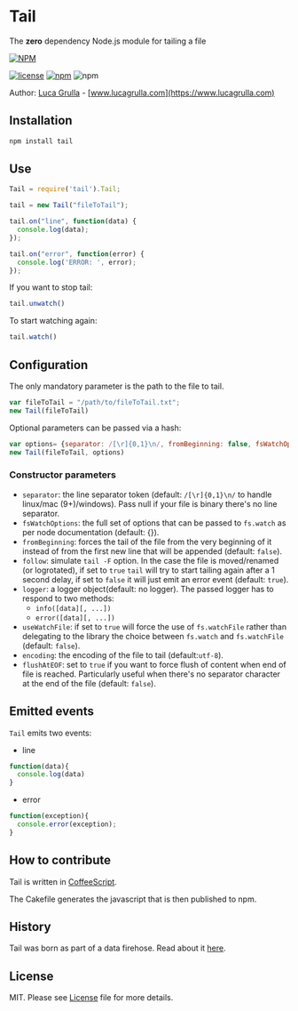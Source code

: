 # Tail

The **zero** dependency Node.js module for tailing a file

[![NPM](https://nodei.co/npm/tail.png?downloads=true&downloadRank=true)](https://nodei.co/npm/tail.png?downloads=true&downloadRank=true)

[![license](https://img.shields.io/github/license/mashape/apistatus.svg)](https://github.com/lucagrulla/node-tail/blob/master/LICENSE)
[![npm](https://img.shields.io/npm/v/tail.svg?style=plastic)](https://www.npmjs.com/package/tail)
![npm](https://img.shields.io/npm/dm/tail.svg)

Author: [Luca Grulla](https://www.lucagrulla.com) - [www.lucagrulla.com](https://www.lucagrulla.com)

## Installation

```bash
npm install tail
```

## Use

```javascript
Tail = require('tail').Tail;

tail = new Tail("fileToTail");

tail.on("line", function(data) {
  console.log(data);
});

tail.on("error", function(error) {
  console.log('ERROR: ', error);
});
```

If you want to stop tail:

```javascript
tail.unwatch()
```

To start watching again:

```javascript
tail.watch()
```

## Configuration

The only mandatory parameter is the path to the file to tail.

```javascript
var fileToTail = "/path/to/fileToTail.txt";
new Tail(fileToTail)
```

Optional parameters can be passed via a hash:

```javascript
var options= {separator: /[\r]{0,1}\n/, fromBeginning: false, fsWatchOptions: {}, follow: true, logger: console}
new Tail(fileToTail, options)
```

### Constructor parameters

* `separator`:  the line separator token (default: `/[\r]{0,1}\n/` to handle linux/mac (9+)/windows). Pass null if your file is binary there's no line separator.
* `fsWatchOptions`: the full set of options that can be passed to `fs.watch` as per node documentation (default: {}).
* `fromBeginning`: forces the tail of the file from the very beginning of it instead of from the first new line that will be appended (default: `false`).
* `follow`: simulate `tail -F` option. In the case the file is moved/renamed (or logrotated), if set to `true` `tail` will try to start tailing again after a 1 second delay, if set to `false` it will just emit an error event (default: `true`).
* `logger`: a logger object(default: no logger). The passed logger has to respond to two methods:
  * `info([data][, ...])`
  * `error([data][, ...])`
* `useWatchFile`: if set to `true` will force the use of `fs.watchFile` rather than delegating to the library the choice between `fs.watch` and `fs.watchFile` (default: `false`).
* `encoding`: the encoding of the file to tail (default:`utf-8`).
* `flushAtEOF`: set to `true` if you want to force flush of content when end of file is reached. Particularly useful when there's no separator character at the end of the file (default: `false`).

## Emitted events

`Tail` emits two events:

* line

```javascript
function(data){
  console.log(data)
}
```

* error

```javascript
function(exception){
  console.error(exception);
}
```

## How to contribute

Tail is written in [CoffeeScript](http://jashkenas.github.com/coffee-script/).

The Cakefile generates the javascript that is then published to npm.

## History

Tail was born as part of a data firehose. Read about it [here](https://www.lucagrulla.com/posts/building-a-firehose-with-nodejs/).

## License

MIT. Please see [License](https://github.com/lucagrulla/node-tail/blob/master/LICENSE) file for more details.
